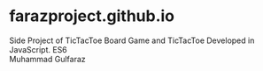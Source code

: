 # farazproject.github.io
Side Project of TicTacToe Board Game and TicTacToe Developed in JavaScript. ES6  
Muhammad Gulfaraz
